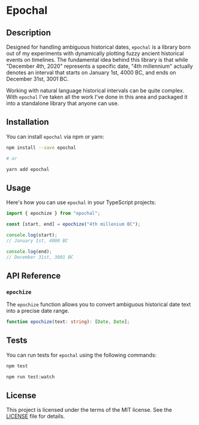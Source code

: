 # Epochal

## Description

Designed for handling ambiguous historical dates, `epochal` is a library born out of my experiments with dynamically plotting fuzzy ancient historical events on timelines. The fundamental idea behind this library is that while "December 4th, 2020" represents a specific date, "4th millennium" actually denotes an interval that starts on January 1st, 4000 BC, and ends on December 31st, 3001 BC.

Working with natural language historical intervals can be quite complex. With `epochal` I've taken all the work I've done in this area and packaged it into a standalone library that anyone can use.

## Installation

You can install `epochal` via npm or yarn:

```bash
npm install --save epochal

# or

yarn add epochal

```

## Usage

Here's how you can use `epochal` in your TypeScript projects:

```typescript
import { epochize } from "epochal";

const [start, end] = epochize("4th millenium BC");

console.log(start);
// January 1st, 4000 BC

console.log(end);
// December 31st, 3001 BC
```

## API Reference

### `epochize`

The `epochize` function allows you to convert ambiguous historical date text into a precise date range.

```typescript
function epochize(text: string): [Date, Date];
```

## Tests

You can run tests for `epochal` using the following commands:

```bash
npm test

npm run test:watch
```

## License

This project is licensed under the terms of the MIT license. See the [LICENSE](./LICENSE) file for details.
